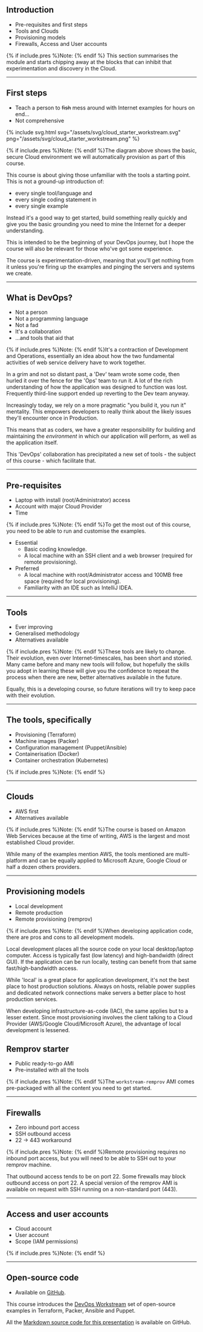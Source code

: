 
## Introduction
* Pre-requisites and first steps
* Tools and Clouds
* Provisioning models
* Firewalls, Access and User accounts

{% if include.pres %}Note: {% endif %}
This section summarises the module and starts chipping away at the blocks that can inhibit that experimentation and discovery in the Cloud.

---

## First steps
* Teach a person to ~~fish~~ mess around with Internet examples for hours on end...
* Not comprehensive

{% include svg.html svg="/assets/svg/cloud_starter_workstream.svg"  png="/assets/svg/cloud_starter_workstream.png" %}

{% if include.pres %}Note: {% endif %}The diagram above shows the basic, secure Cloud environment we will automatically provision as part of this course.

This course is about giving those unfamiliar with the tools a starting point.
This is not a ground-up introduction of:
+ every single tool/language and
+ every single coding statement in
+ every single example

Instead it's a good way to get started, build something really quickly and give you the basic grounding you need to mine the Internet for a deeper understanding.

This is intended to be the beginning of your DevOps journey, but I hope the course will also be relevant for those who've got some experience.

The course is experimentation-driven, meaning that you'll get nothing from it unless you're firing up the examples and pinging the servers and systems we create.

---

## What is DevOps?

* Not a person
* Not a programming language
* Not a fad
* It's a collaboration
* ...and tools that aid that

{% if include.pres %}Note: {% endif %}It's a contraction of Development and Operations, essentially an idea about how the two fundamental activities of web service delivery have to work together.

In a grim and not so distant past, a 'Dev' team wrote some code, then hurled it over the fence for the 'Ops' team to run it.
A lot of the rich understanding of how the application was designed to function was lost.  Frequently third-line support ended up reverting to the Dev team anyway.

Increasingly today, we rely on a more pragmatic "you build it, you run it" mentality.  This empowers developers to really think about the likely issues they'll encounter once in Production.

This means that as coders, we have a greater responsibility for building and maintaining the _environment_ in which our application will perform, as well as the application itself.

This 'DevOps' collaboration has precipitated a new set of tools - the subject of this course - which facilitate that.

---

## Pre-requisites
* Laptop with install (root/Administrator) access
* Account with major Cloud Provider
* Time

{% if include.pres %}Note: {% endif %}To get the most out of this course, you need to be able to run and customise the examples.

+ Essential
   + Basic coding knowledge.
   + A local machine with an SSH client and a web browser (required for remote provisioning).
+ Preferred
   + A local machine with root/Administrator access and 100MB free space (required for local provisioning).
   + Familiarity with an IDE such as IntelliJ IDEA.

---

## Tools
* Ever improving
* Generalised methodology
* Alternatives available

{% if include.pres %}Note: {% endif %}These tools are likely to change.
Their evolution, even over Internet-timescales, has been short and storied.
Many came before and many new tools will follow, but hopefully the skills you adopt in learning these will give you the confidence to repeat the process when there are new, better alternatives available in the future.

Equally, this is a developing course, so future iterations will try to keep pace with their evolution.

---

## The tools, specifically
* Provisioning (Terraform)
* Machine images (Packer)
* Configuration management (Puppet/Ansible)
* Containerisation (Docker)
* Container orchestration (Kubernetes)

{% if include.pres %}Note: {% endif %}

---

## Clouds
* AWS first
* Alternatives available

{% if include.pres %}Note: {% endif %}The course is based on Amazon Web Services because at the time of writing, AWS is the largest and most established Cloud provider.

While many of the examples mention AWS, the tools mentioned are multi-platform and can be equally applied to Microsoft Azure, Google Cloud or half a dozen others providers.

---

## Provisioning models
* Local development
* Remote production
* Remote provisioning (remprov)

{% if include.pres %}Note: {% endif %}When developing application code, there are pros and cons to all development models.

Local development places all the source code on your local desktop/laptop computer.  Access is typically fast (low latency) and high-bandwidth (direct GUI).  If the application can be run locally, testing can benefit from that same fast/high-bandwidth access.

While 'local' is a great place for application development, it's not the best place to host production solutions.  Always on hosts, reliable power supplies and dedicated network connections make servers a better place to host production services.

When developing infrastructure-as-code (IAC), the same applies but to a lesser extent.  Since most provisioning involves the client talking to a Cloud Provider (AWS/Google Cloud/Microsoft Azure), the advantage of local development is lessened.

## Remprov starter
* Public ready-to-go AMI
* Pre-installed with all the tools

{% if include.pres %}Note: {% endif %}The `workstream-remprov` AMI comes pre-packaged with all the content you need to get started.

---

## Firewalls
* Zero inbound port access
* SSH outbound access
* 22 -> 443 workaround

{% if include.pres %}Note: {% endif %}Remote provisioning requires no inbound port access, but you will need to be able to SSH out to your remprov machine.

That outbound access tends to be on port 22.  Some firewalls may block outbound access on port 22.  A special version of the remprov AMI is available on request with SSH running on a non-standard port (443).

---

## Access and user accounts
* Cloud account
* User account
* Scope (IAM permissions)

{% if include.pres %}Note: {% endif %}

---

## Open-source code
+ Available on [GitHub](https://github.com/lightenna/).

This course introduces the [DevOps Workstream](https://github.com/lightenna/devops-workstream) set of open-source examples in Terraform, Packer, Ansible and Puppet.

All the [Markdown source code for this presentation](https://github.com/cleverlight/lightenna/blob/master/_includes/presentations/2018-09-21-cloud-starter.md) is available on GitHub.

